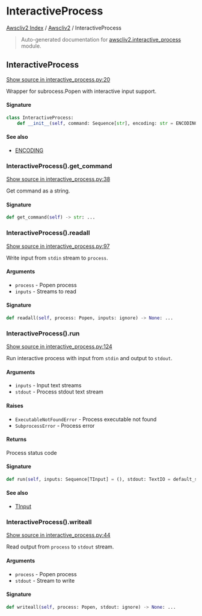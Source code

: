 # InteractiveProcess

[Awscliv2 Index](../README.md#awscliv2-index) / [Awscliv2](./index.md#awscliv2) / InteractiveProcess

> Auto-generated documentation for [awscliv2.interactive_process](https://github.com/youtype/awscliv2/blob/main/awscliv2/interactive_process.py) module.

## InteractiveProcess

[Show source in interactive_process.py:20](https://github.com/youtype/awscliv2/blob/main/awscliv2/interactive_process.py#L20)

Wrapper for subrocess.Popen with interactive input support.

#### Signature

```python
class InteractiveProcess:
    def __init__(self, command: Sequence[str], encoding: str = ENCODING) -> None: ...
```

#### See also

- [ENCODING](./constants.md#encoding)

### InteractiveProcess().get_command

[Show source in interactive_process.py:38](https://github.com/youtype/awscliv2/blob/main/awscliv2/interactive_process.py#L38)

Get command as a string.

#### Signature

```python
def get_command(self) -> str: ...
```

### InteractiveProcess().readall

[Show source in interactive_process.py:97](https://github.com/youtype/awscliv2/blob/main/awscliv2/interactive_process.py#L97)

Write input from `stdin` stream to `process`.

#### Arguments

- `process` - Popen process
- `inputs` - Streams to read

#### Signature

```python
def readall(self, process: Popen, inputs: ignore) -> None: ...
```

### InteractiveProcess().run

[Show source in interactive_process.py:124](https://github.com/youtype/awscliv2/blob/main/awscliv2/interactive_process.py#L124)

Run interactive process with input from `stdin` and output to `stdout`.

#### Arguments

- `inputs` - Input text streams
- `stdout` - Process stdout text stream

#### Raises

- `ExecutableNotFoundError` - Process executable not found
- `SubprocessError` - Process error

#### Returns

Process status code

#### Signature

```python
def run(self, inputs: Sequence[TInput] = (), stdout: TextIO = default_stdout) -> int: ...
```

#### See also

- [TInput](#tinput)

### InteractiveProcess().writeall

[Show source in interactive_process.py:44](https://github.com/youtype/awscliv2/blob/main/awscliv2/interactive_process.py#L44)

Read output from `process` to `stdout` stream.

#### Arguments

- `process` - Popen process
- `stdout` - Stream to write

#### Signature

```python
def writeall(self, process: Popen, stdout: ignore) -> None: ...
```
